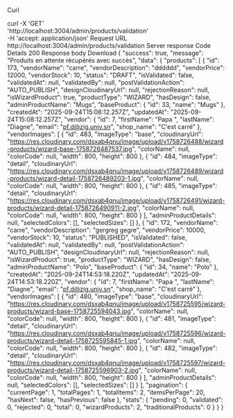 Curl

curl -X 'GET' \
  'http://localhost:3004/admin/products/validation' \
  -H 'accept: application/json'
Request URL
http://localhost:3004/admin/products/validation
Server response
Code	Details
200	
Response body
Download
{
  "success": true,
  "message": "Produits en attente récupérés avec succès",
  "data": {
    "products": [
      {
        "id": 173,
        "vendorName": "carre",
        "vendorDescription": "dddddd",
        "vendorPrice": 12000,
        "vendorStock": 10,
        "status": "DRAFT",
        "isValidated": false,
        "validatedAt": null,
        "validatedBy": null,
        "postValidationAction": "AUTO_PUBLISH",
        "designCloudinaryUrl": null,
        "rejectionReason": null,
        "isWizardProduct": true,
        "productType": "WIZARD",
        "hasDesign": false,
        "adminProductName": "Mugs",
        "baseProduct": {
          "id": 33,
          "name": "Mugs"
        },
        "createdAt": "2025-09-24T15:08:12.257Z",
        "updatedAt": "2025-09-24T15:08:12.257Z",
        "vendor": {
          "id": 7,
          "firstName": "Papa ",
          "lastName": "Diagne",
          "email": "pf.d@zig.univ.sn",
          "shop_name": "C'est carré"
        },
        "vendorImages": [
          {
            "id": 483,
            "imageType": "base",
            "cloudinaryUrl": "https://res.cloudinary.com/dsxab4qnu/image/upload/v1758726488/wizard-products/wizard-base-1758726487537.jpg",
            "colorName": null,
            "colorCode": null,
            "width": 800,
            "height": 800
          },
          {
            "id": 484,
            "imageType": "detail",
            "cloudinaryUrl": "https://res.cloudinary.com/dsxab4qnu/image/upload/v1758726489/wizard-products/wizard-detail-1758726489203-1.jpg",
            "colorName": null,
            "colorCode": null,
            "width": 800,
            "height": 800
          },
          {
            "id": 485,
            "imageType": "detail",
            "cloudinaryUrl": "https://res.cloudinary.com/dsxab4qnu/image/upload/v1758726491/wizard-products/wizard-detail-1758726490911-2.jpg",
            "colorName": null,
            "colorCode": null,
            "width": 800,
            "height": 800
          }
        ],
        "adminProductDetails": null,
        "selectedColors": [],
        "selectedSizes": []
      },
      {
        "id": 172,
        "vendorName": "carre",
        "vendorDescription": "gergreg gegre",
        "vendorPrice": 10000,
        "vendorStock": 10,
        "status": "PUBLISHED",
        "isValidated": false,
        "validatedAt": null,
        "validatedBy": null,
        "postValidationAction": "AUTO_PUBLISH",
        "designCloudinaryUrl": null,
        "rejectionReason": null,
        "isWizardProduct": true,
        "productType": "WIZARD",
        "hasDesign": false,
        "adminProductName": "Polo",
        "baseProduct": {
          "id": 34,
          "name": "Polo"
        },
        "createdAt": "2025-09-24T14:53:18.220Z",
        "updatedAt": "2025-09-24T14:53:18.220Z",
        "vendor": {
          "id": 7,
          "firstName": "Papa ",
          "lastName": "Diagne",
          "email": "pf.d@zig.univ.sn",
          "shop_name": "C'est carré"
        },
        "vendorImages": [
          {
            "id": 480,
            "imageType": "base",
            "cloudinaryUrl": "https://res.cloudinary.com/dsxab4qnu/image/upload/v1758725595/wizard-products/wizard-base-1758725594043.jpg",
            "colorName": null,
            "colorCode": null,
            "width": 800,
            "height": 800
          },
          {
            "id": 481,
            "imageType": "detail",
            "cloudinaryUrl": "https://res.cloudinary.com/dsxab4qnu/image/upload/v1758725596/wizard-products/wizard-detail-1758725595845-1.jpg",
            "colorName": null,
            "colorCode": null,
            "width": 800,
            "height": 800
          },
          {
            "id": 482,
            "imageType": "detail",
            "cloudinaryUrl": "https://res.cloudinary.com/dsxab4qnu/image/upload/v1758725597/wizard-products/wizard-detail-1758725596903-2.jpg",
            "colorName": null,
            "colorCode": null,
            "width": 800,
            "height": 800
          }
        ],
        "adminProductDetails": null,
        "selectedColors": [],
        "selectedSizes": []
      }
    ],
    "pagination": {
      "currentPage": 1,
      "totalPages": 1,
      "totalItems": 2,
      "itemsPerPage": 20,
      "hasNext": false,
      "hasPrevious": false
    },
    "stats": {
      "pending": 0,
      "validated": 0,
      "rejected": 0,
      "total": 0,
      "wizardProducts": 2,
      "traditionalProducts": 0
    }
  }
}